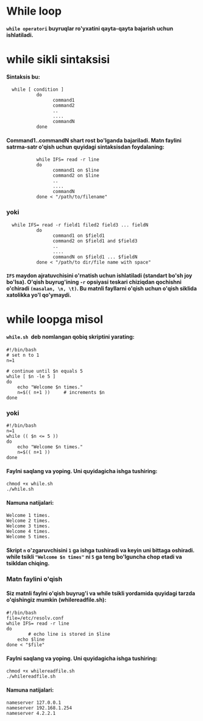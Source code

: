 # While loop

#### ```while operatori``` buyruqlar ro'yxatini qayta-qayta bajarish uchun ishlatiladi.


# while sikli sintaksisi

#### Sintaksis bu:


```
  while [ condition ]
           do
                 command1
                 command2
                 ..
                 ....
                 commandN
           done
```

#### Command1..commandN shart rost bo'lganda bajariladi. Matn faylini satrma-satr o'qish uchun quyidagi sintaksisdan foydalaning:

```
           while IFS= read -r line
           do
                 command1 on $line
                 command2 on $line
                 ..
                 ....
                 commandN
           done < "/path/to/filename"
```

### yoki

```
  while IFS= read -r field1 filed2 field3 ... fieldN
           do
                 command1 on $field1
                 command2 on $field1 and $field3
                 ..
                 ....
                 commandN on $field1 ... $fieldN
           done < "/path/to dir/file name with space"
```

#### ```IFS``` maydon ajratuvchisini o'rnatish uchun ishlatiladi (standart bo'sh joy bo'lsa). O'qish buyrug'ining ```-r``` opsiyasi teskari chiziqdan qochishni o'chiradi ```(masalan, \n, \t)```. Bu matnli fayllarni o'qish uchun o'qish siklida xatolikka yo'l qo'ymaydi.


# while loopga misol

#### ```while.sh ```deb nomlangan qobiq skriptini yarating:


```
#!/bin/bash
# set n to 1
n=1

# continue until $n equals 5
while [ $n -le 5 ]
do
	echo "Welcome $n times."
	n=$(( n+1 ))	 # increments $n
done
```

### yoki

```
#!/bin/bash
n=1
while (( $n <= 5 ))
do
	echo "Welcome $n times."
	n=$(( n+1 ))	
done
```

#### Faylni saqlang va yoping. Uni quyidagicha ishga tushiring:

```
chmod +x while.sh
./while.sh
```

#### Namuna natijalari:

```
Welcome 1 times.
Welcome 2 times.
Welcome 3 times.
Welcome 4 times.
Welcome 5 times.
```

#### Skript ```n``` o'zgaruvchisini ```1``` ga ishga tushiradi va keyin uni bittaga oshiradi. while tsikli ```"Welcome $n times"``` ni ```5``` ga teng bo'lguncha chop etadi va tsikldan chiqing.


### Matn faylini o'qish

#### Siz matnli faylni o'qish buyrug'i va while tsikli yordamida quyidagi tarzda o'qishingiz mumkin (whilereadfile.sh):


```
#!/bin/bash
file=/etc/resolv.conf
while IFS= read -r line
do
        # echo line is stored in $line
	echo $line
done < "$file"
```

#### Faylni saqlang va yoping. Uni quyidagicha ishga tushiring:
```
chmod +x whilereadfile.sh
./whilereadfile.sh
```

#### Namuna natijalari:

```
nameserver 127.0.0.1
nameserver 192.168.1.254
nameserver 4.2.2.1
```